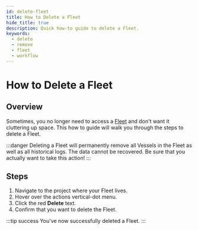 ```yaml
---
id: delete-fleet
title: How to Delete a Fleet
hide_title: true
description: Quick how-to guide to delete a Fleet.
keywords:
  - delete
  - remove
  - fleet
  - workflow
---
```


# How to Delete a Fleet

## Overview
Sometimes, you no longer need to access a [Fleet](../../reference/fleets/fleets-overview.md) and don't want it cluttering up space. This how to guide will walk you through the steps to delete a Fleet.

:::danger
Deleting a Fleet will permanently remove all Vessels in the Fleet as well as all historical logs. The data cannot be recovered. Be sure that you actually want to take this action!
:::

## Steps
1. Navigate to the project where your Fleet lives.
2. Hover over the actions vertical-dot menu.
3. Click the red **Delete** text.
4. Confirm that you want to delete the Fleet.

:::tip success
You've now successfully deleted a Fleet.
:::
